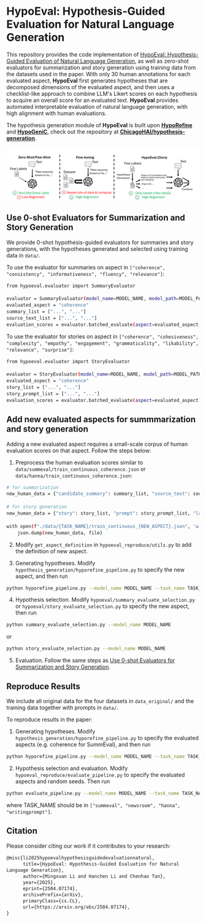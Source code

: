 # HypoEval: Hypothesis-Guided Evaluation for Natural Language Generation
This repository provides the code implementation of [HypoEval: Hypothesis-Guided Evaluation of Natural Language Generation](https://arxiv.org/abs/2504.07174), as well as zero-shot evaluators for summarization and story generation using training data from the datasets used in the paper. With only 30 human annotations for each evaluated aspect, **HypoEval** first generates hypotheses that are decomposed dimensions of the evaluated aspect, and then uses a checklist-like approach to combine LLM's Likert scores on each hypothesis to acquire an overall score for an evaluated text. **HypoEval** provides automated interpretable evaluation of natural language generation, with high alignment with human evaluations.

The hypothesis generation module of **HypoEval** is built upon [**HypoRefine**](https://arxiv.org/abs/2410.17309) and [**HypoGeniC**](https://arxiv.org/abs/2404.04326), check out the repository at [**ChicagoHAI/hypothesis-generation**](https://github.com/ChicagoHAI/hypothesis-generation).

![hypoeval_fig1.png](https://github.com/ChicagoHAI/HypoEval-Gen/blob/main/hypoeval_fig1.png?raw=true)

## Use 0-shot Evaluators for Summarization and Story Generation

We provide 0-shot hypothesis-guided evaluators for summaries and story generations, with the hypotheses generated and selected using training data in `data/`.

To use the evaluator for summaries on aspect in `["coherence", "consistency", "informativeness", "fluency", "relevance"]`:

```bash
from hypoeval.evaluator import SummaryEvaluator

evaluator = SummaryEvaluator(model_name=MODEL_NAME, model_path=MODEL_PATH) # (optional) specify model path for local models
evaluated_aspect = "coherence"
summary_list = ["...", "..."]
source_text_list = ["...", "..."]
evaluation_scores = evaluator.batched_evaluate(aspect=evaluated_aspect, summaries=summary_list, source_texts=source_text_list)
```

To use the evaluator for stories on aspect in `["coherence", "cohesiveness", "complexity", "empathy", "engagement", "grammaticality", "likability", "relevance", "surprise"]`:

```bash
from hypoeval.evaluator import StoryEvaluator

evaluator = StoryEvaluator(model_name=MODEL_NAME, model_path=MODEL_PATH) # (optional) specify model path for local models
evaluated_aspect = "coherence"
story_list = ["...", "..."]
story_prompt_list = ["...", "..."]
evaluation_scores = evaluator.batched_evaluate(aspect=evaluated_aspect, stories=story_list, story_prompts=story_prompt_list)
```

## Add new evaluated aspects for summmarization and story generation

Adding a new evaluated aspect requires a small-scale corpus of human evaluation scores on that aspect. Follow the steps below:

1. Preprocess the human evaluation scores similar to `data/summeval/train_continuous_coherence.json` or `data/hanna/train_continuous_coherence.json`:

```bash
# for summarization
new_human_data = {"candidate_summary": summary_list, "source_text": source_text_list, "label": human_score_list}

# for story generation
new_human_data = {"story": story_list, "prompt": story_prompt_list, "label": human_score_list}

with open(f"./data/{TASK_NAME}/train_continuous_{NEW_ASPECT}.json", 'w') as file:
    json.dump(new_human_data, file)
```

2. Modify `get_aspect_definition` in `hypoeval_reproduce/utils.py` to add the definition of new aspect.

3. Generating hypotheses. Modify `hypothesis_generation/hyporefine_pipeline.py` to specify the new aspect, and then run

```bash
python hyporefine_pipeline.py --model_name MODEL_NAME --task_name TASK_NAME
```

4. Hypothesis selection. Modify `hypoeval/summary_evaluate_selection.py` or `hypoeval/story_evaluate_selection.py` to specify the new aspect, then run

```bash
python summary_evaluate_selection.py --model_name MODEL_NAME
```

or

```bash
python story_evaluate_selection.py --model_name MODEL_NAME
```

5. Evaluation. Follow the same steps as [Use 0-shot Evaluators for Summarization and Story Generation](#use-0-shot-evaluators-for-summarization-and-story-generation).

## Reproduce Results

We include all original data for the four datasets in `data_original/` and the training data together with prompts in `data/`.

To reproduce results in the paper:

1. Generating hypotheses. Modify `hypothesis_generation/hyporefine_pipeline.py` to specify the evaluated aspects (e.g. coherence for SummEval), and then run

```bash
python hyporefine_pipeline.py --model_name MODEL_NAME --task_name TASK_NAME
```

2. Hypothesis selection and evaluation. Modify `hypoeval_reproduce/evaluate_pipeline.py` to specify the evaluated aspects and random seeds. Then run

```bash
python evaluate_pipeline.py --model_name MODEL_NAME --task_name TASK_NAME
```

where TASK_NAME should be in `["summeval", "newsroom", "hanna", "writingprompt"]`.

## Citation

Please consider citing our work if it contributes to your research:

```
@misc{li2025hypoevalhypothesisguidedevaluationnatural,
      title={HypoEval: Hypothesis-Guided Evaluation for Natural Language Generation}, 
      author={Mingxuan Li and Hanchen Li and Chenhao Tan},
      year={2025},
      eprint={2504.07174},
      archivePrefix={arXiv},
      primaryClass={cs.CL},
      url={https://arxiv.org/abs/2504.07174}, 
}
```